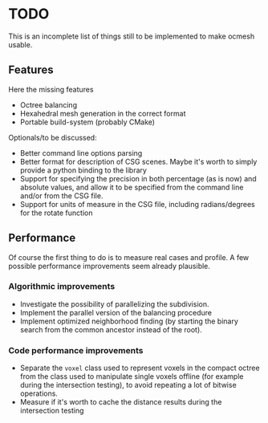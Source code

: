 # TODO #
This is an incomplete list of things still to be implemented to make ocmesh usable.

## Features ##
Here the missing features
* Octree balancing
* Hexahedral mesh generation in the correct format
* Portable build-system (probably CMake)

Optionals/to be discussed:
* Better command line options parsing
* Better format for description of CSG scenes.
  Maybe it's worth to simply provide a python binding to the library
* Support for specifying the precision in both percentage (as is now)
  and absolute values, and allow it to be specified from the command line
  and/or from the CSG file.
* Support for units of measure in the CSG file, including radians/degrees
  for the rotate function

## Performance ##
Of course the first thing to do is to measure real cases and profile.
A few possible performance improvements seem already plausible.

### Algorithmic improvements ###
* Investigate the possibility of parallelizing the subdivision.
* Implement the parallel version of the balancing procedure
* Implement optimized neighborhood finding (by starting the binary search
  from the common ancestor instead of the root).

### Code performance improvements ###
* Separate the `voxel` class used to represent voxels in the compact octree
  from the class used to manipulate single voxels offline (for example during
  the intersection testing), to avoid repeating a lot of bitwise operations.
* Measure if it's worth to cache the distance results during the intersection
  testing
